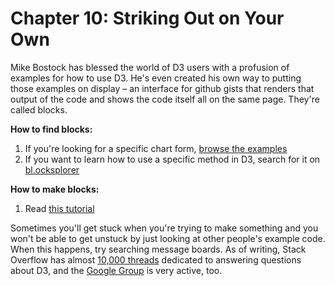 Chapter 10: Striking Out on Your Own
==========

Mike Bostock has blessed the world of D3 users with a profusion of examples for how to use D3. He's even created his own way to putting those examples on display – an interface for github gists that renders that output of the code and shows the code itself all on the same page. They're called blocks.

__How to find blocks:__

1. If you're looking for a specific chart form, [browse the examples](https://github.com/mbostock/d3/wiki/Gallery)
2. If you want to learn how to use a specific method in D3, search for it on [bl.ocksplorer](http://bl.ocksplorer.org/)

__How to make blocks:__

1. Read [this tutorial](http://bost.ocks.org/mike/block/)

Sometimes you'll get stuck when you're trying to make something and you won't be able to get unstuck by just looking at other people's example code. When this happens, try searching message boards. As of writing, Stack Overflow has almost [10,000 threads](http://stackoverflow.com/questions/tagged/d3.js) dedicated to answering questions about D3, and the [Google Group](https://groups.google.com/forum/#!forum/d3-js) is very active, too.